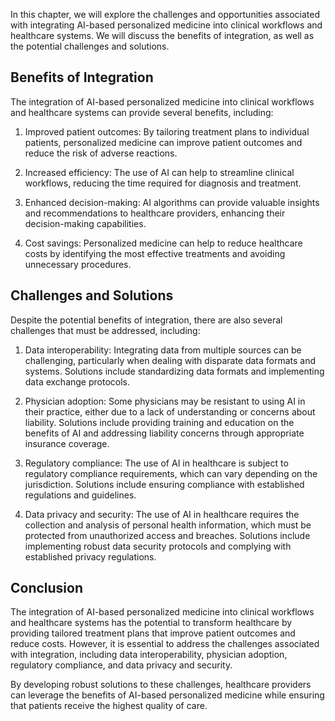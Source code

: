 
In this chapter, we will explore the challenges and opportunities associated with integrating AI-based personalized medicine into clinical workflows and healthcare systems. We will discuss the benefits of integration, as well as the potential challenges and solutions.

Benefits of Integration
-----------------------

The integration of AI-based personalized medicine into clinical workflows and healthcare systems can provide several benefits, including:

1. Improved patient outcomes: By tailoring treatment plans to individual patients, personalized medicine can improve patient outcomes and reduce the risk of adverse reactions.

2. Increased efficiency: The use of AI can help to streamline clinical workflows, reducing the time required for diagnosis and treatment.

3. Enhanced decision-making: AI algorithms can provide valuable insights and recommendations to healthcare providers, enhancing their decision-making capabilities.

4. Cost savings: Personalized medicine can help to reduce healthcare costs by identifying the most effective treatments and avoiding unnecessary procedures.

Challenges and Solutions
------------------------

Despite the potential benefits of integration, there are also several challenges that must be addressed, including:

1. Data interoperability: Integrating data from multiple sources can be challenging, particularly when dealing with disparate data formats and systems. Solutions include standardizing data formats and implementing data exchange protocols.

2. Physician adoption: Some physicians may be resistant to using AI in their practice, either due to a lack of understanding or concerns about liability. Solutions include providing training and education on the benefits of AI and addressing liability concerns through appropriate insurance coverage.

3. Regulatory compliance: The use of AI in healthcare is subject to regulatory compliance requirements, which can vary depending on the jurisdiction. Solutions include ensuring compliance with established regulations and guidelines.

4. Data privacy and security: The use of AI in healthcare requires the collection and analysis of personal health information, which must be protected from unauthorized access and breaches. Solutions include implementing robust data security protocols and complying with established privacy regulations.

Conclusion
----------

The integration of AI-based personalized medicine into clinical workflows and healthcare systems has the potential to transform healthcare by providing tailored treatment plans that improve patient outcomes and reduce costs. However, it is essential to address the challenges associated with integration, including data interoperability, physician adoption, regulatory compliance, and data privacy and security.

By developing robust solutions to these challenges, healthcare providers can leverage the benefits of AI-based personalized medicine while ensuring that patients receive the highest quality of care.
